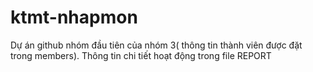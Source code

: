 # ktmt-nhapmon
Dự án github nhóm đầu tiên của nhóm 3( thông tin thành viên được đặt trong members). Thông tin chi tiết hoạt động trong file REPORT
